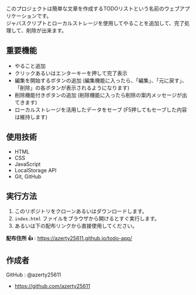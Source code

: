 このプロジェクトは簡単な文章を作成するTODOリストという名前のウェブアプリケーションです。  
ジャバスクリプトとローカルストレージを使用してやることを追加して、完了処理して、削除が出来ます。


## 重要機能

- やること追加
- クリックあるいはエンターキーを押して完了表示
- 編集を開始するボタンの追加 (編集機能に入ったら、「編集」、「元に戻す」、「削除」の各ボタンが表示されるようになります)
- 削除機能付きボタンの追加 (削除機能に入ったら削除の案内メッセージが出てきます)
- ローカルストレージを活用したデータをセーブ (F5押してもセーブした内容は維持します)


## 使用技術

- HTML
- CSS
- JavaScript
- LocalStorage API
- Git, GitHub


## 実行方法

1. このリポジトリをクローンあるいはダウンロードします。
2. `index.html` ファイルをブラウザから開けるとすぐ実行します。
3. あるいは下の配布リンクから直接使用してください。


 **配布住所 👍** : 
https://azerty25611.github.io/todo-app/


## 作成者
GitHub : @azerty25611
- https://github.com/azerty25611